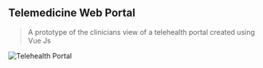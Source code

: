 ## Telemedicine Web Portal

>A prototype of the clinicians view of a telehealth portal created using Vue Js </br>

![Telehealth Portal](https://dl.airtable.com/.attachmentThumbnails/0d63326b8d68a93bb7479dbaf4ea34ff/219767f3)
